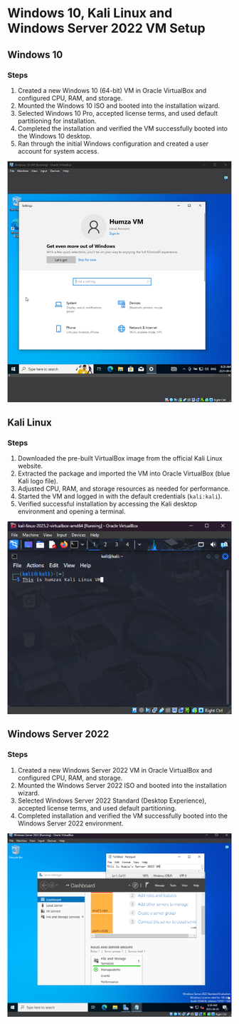 # Windows 10, Kali Linux and Windows Server 2022 VM Setup

## Windows 10

### Steps

1. Created a new Windows 10 (64-bit) VM in Oracle VirtualBox and configured CPU, RAM, and storage.  
2. Mounted the Windows 10 ISO and booted into the installation wizard.  
3. Selected Windows 10 Pro, accepted license terms, and used default partitioning for installation.  
4. Completed the installation and verified the VM successfully booted into the Windows 10 desktop.  
5. Ran through the initial Windows configuration and created a user account for system access.

![Windows 10 VM](./Screenshots/Windows10.png)

## Kali Linux

### Steps
1. Downloaded the pre-built VirtualBox image from the official Kali Linux website.  
2. Extracted the package and imported the VM into Oracle VirtualBox (blue Kali logo file).  
3. Adjusted CPU, RAM, and storage resources as needed for performance.  
4. Started the VM and logged in with the default credentials (`kali:kali`).  
5. Verified successful installation by accessing the Kali desktop environment and opening a terminal.

![Kali Linux VM](./Screenshots/KaliLinux.png)

## Windows Server 2022

### Steps
1. Created a new Windows Server 2022 VM in Oracle VirtualBox and configured CPU, RAM, and storage.  
2. Mounted the Windows Server 2022 ISO and booted into the installation wizard.  
3. Selected Windows Server 2022 Standard (Desktop Experience), accepted license terms, and used default partitioning.  
4. Completed installation and verified the VM successfully booted into the Windows Server 2022 environment.   

![Windows Server 2022 VM](./Screenshots/Server2022.png)
